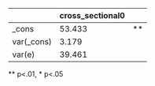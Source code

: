 |            | cross_sectional0 |    |
|------------|------------------|----|
| _cons      | 53.433           | ** |
| var(_cons) | 3.179            |    |
| var(e)     | 39.461           |    |
** p<.01, * p<.05
